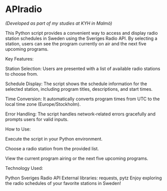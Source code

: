 # APIradio
*(Developed as part of my studies at KYH in Malmö)*

This Python script provides a convenient way to access and display radio station schedules in Sweden using the Sveriges Radio API. By selecting a station, users can see the program currently on air and the next five upcoming programs.

Key Features:

Station Selection: Users are presented with a list of available radio stations to choose from.

Schedule Display: The script shows the schedule information for the selected station, including program titles, descriptions, and start times.

Time Conversion: It automatically converts program times from UTC to the local time zone (Europe/Stockholm).

Error Handling: The script handles network-related errors gracefully and prompts users for valid inputs.

How to Use:

Execute the script in your Python environment.

Choose a radio station from the provided list.

View the current program airing or the next five upcoming programs.

Technology Used:

Python
Sveriges Radio API
External libraries: requests, pytz
Enjoy exploring the radio schedules of your favorite stations in Sweden!

